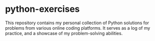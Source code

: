 # python-exercises
This repository contains my personal collection of Python solutions for problems from various online coding platforms. It serves as a log of my practice, and a showcase of my problem-solving abilities.
